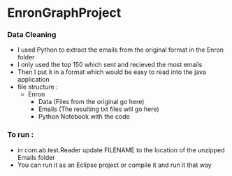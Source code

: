 # EnronGraphProject

### Data Cleaning
- I used Python to extract the emails from the original format in the Enron folder
- I only used the top 150 which sent and recieved the most emails
- Then I put it in a format which would be easy to read into the java application
- file structure :
  - Enron
    - Data (Files from the original go here)
    - Emails (The resulting txt files will go here)
    - Python Notebook with the code
    
### To run :
- in com.ab.test.Reader update FILENAME to the location of the unzipped Emails folder
- You can run it as an Eclipse project or compile it and run it that way

